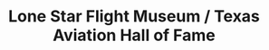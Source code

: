 ---
layout: repo
title: "Lone Star Flight Museum / Texas Aviation Hall of Fame"
id: 17247
permalink: repos/17247/
---